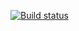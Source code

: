 [![Build status](https://ci.appveyor.com/api/projects/status/a9w3qqjl9hbv5xar?svg=true)](https://ci.appveyor.com/project/polivovn/pat1-0)